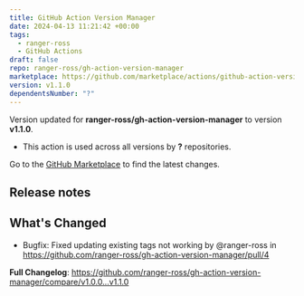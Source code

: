```yaml
---
title: GitHub Action Version Manager
date: 2024-04-13 11:21:42 +00:00
tags:
  - ranger-ross
  - GitHub Actions
draft: false
repo: ranger-ross/gh-action-version-manager
marketplace: https://github.com/marketplace/actions/github-action-version-manager
version: v1.1.0
dependentsNumber: "?"
---
```



Version updated for **ranger-ross/gh-action-version-manager** to version **v1.1.0**.
- This action is used across all versions by **?** repositories.

Go to the [GitHub Marketplace](https://github.com/marketplace/actions/github-action-version-manager) to find the latest changes.

## Release notes

## What's Changed
* Bugfix: Fixed updating existing tags not working by @ranger-ross in https://github.com/ranger-ross/gh-action-version-manager/pull/4


**Full Changelog**: https://github.com/ranger-ross/gh-action-version-manager/compare/v1.0.0...v1.1.0

